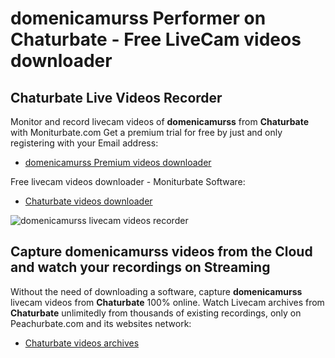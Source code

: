 # domenicamurss Performer on Chaturbate - Free LiveCam videos downloader

## Chaturbate Live Videos Recorder

Monitor and record livecam videos of **domenicamurss** from **Chaturbate** with Moniturbate.com
Get a premium trial for free by just and only registering with your Email address:
* [domenicamurss Premium videos downloader](https://moniturbate.com/request-demo-licence-key.html)

Free livecam videos downloader - Moniturbate Software:
* [Chaturbate videos downloader](https://moniturbate.com/moniturbate-download-software.html)

![domenicamurss livecam videos recorder](https://peachurnet.com/templates/moniturbate-software.png)


## Capture domenicamurss videos from the Cloud and watch your recordings on Streaming

Without the need of downloading a software, capture **domenicamurss** livecam videos from **Chaturbate** 100% online.
Watch Livecam archives from **Chaturbate** unlimitedly from thousands of existing recordings, only on Peachurbate.com and its websites network:
* [Chaturbate videos archives](https://peachurnet.com/)